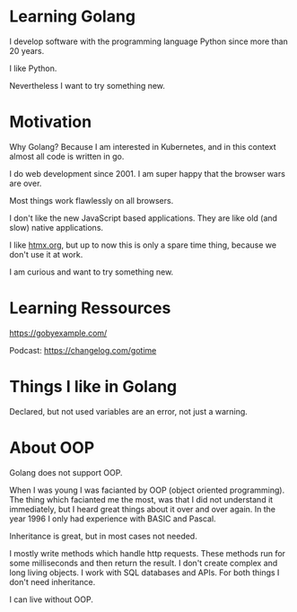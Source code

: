 # Learning Golang

I develop software with the programming language Python since more than 20 years.

I like Python.

Nevertheless I want to try something new.

# Motivation

Why Golang? Because I am interested in Kubernetes, and in this context almost
all code is written in go.

I do web development since 2001. I am super happy that the browser wars are over.

Most things work flawlessly on all browsers.

I don't like the new JavaScript based applications. They are like old (and slow) native applications.

I like [htmx.org](//htmx.org), but up to now this is only a spare time thing, because we don't use it at work.

I am curious and want to try something new.

# Learning Ressources

https://gobyexample.com/

Podcast: https://changelog.com/gotime


# Things I like in Golang

Declared, but not used variables are an error, not just a warning.

# About OOP

Golang does not support OOP.

When I was young I was facianted by OOP (object oriented programming). The thing
which facianted me the most, was that I did not understand it immediately, but I heard
great things about it over and over again. In the year 1996 I only had experience with
BASIC and Pascal.

Inheritance is great, but in most cases not needed.

I mostly write methods which handle http requests. These methods run for some milliseconds and then
return the result. I don't create complex and long living objects. I work with SQL databases and APIs. 
For both things I don't need inheritance.

I can live without OOP.



